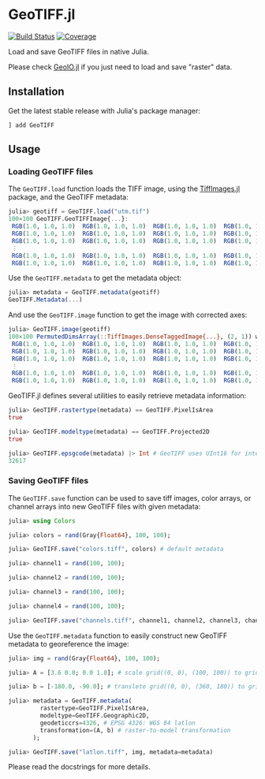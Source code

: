 # GeoTIFF.jl

[![Build Status](https://github.com/JuliaEarth/GeoTIFF.jl/actions/workflows/CI.yml/badge.svg?branch=main)](https://github.com/JuliaEarth/GeoTIFF.jl/actions/workflows/CI.yml?query=branch%3Amain)
[![Coverage](https://codecov.io/gh/JuliaEarth/GeoTIFF.jl/branch/main/graph/badge.svg)](https://codecov.io/gh/JuliaEarth/GeoTIFF.jl)

Load and save GeoTIFF files in native Julia.

Please check [GeoIO.jl](https://github.com/JuliaEarth/GeoIO.jl)
if you just need to load and save "raster" data.

## Installation

Get the latest stable release with Julia's package manager:

```
] add GeoTIFF
```

## Usage

### Loading GeoTIFF files

The `GeoTIFF.load` function loads the TIFF image,
using the [TiffImages.jl](https://github.com/tlnagy/TiffImages.jl) package,
and the GeoTIFF metadata:

```julia
julia> geotiff = GeoTIFF.load("utm.tif")
100×100 GeoTIFF.GeoTIFFImage{...}:
 RGB(1.0, 1.0, 1.0)  RGB(1.0, 1.0, 1.0)  RGB(1.0, 1.0, 1.0)  RGB(1.0, 1.0, 1.0)  …  RGB(1.0, 1.0, 1.0)  RGB(1.0, 1.0, 1.0)  RGB(1.0, 1.0, 1.0)
 RGB(1.0, 1.0, 1.0)  RGB(1.0, 1.0, 1.0)  RGB(1.0, 1.0, 1.0)  RGB(1.0, 1.0, 1.0)     RGB(1.0, 1.0, 1.0)  RGB(1.0, 1.0, 1.0)  RGB(1.0, 1.0, 1.0)
 RGB(1.0, 1.0, 1.0)  RGB(1.0, 1.0, 1.0)  RGB(1.0, 1.0, 1.0)  RGB(1.0, 1.0, 1.0)     RGB(1.0, 1.0, 1.0)  RGB(1.0, 1.0, 1.0)  RGB(1.0, 1.0, 1.0)
 ⋮                                                                               ⋱                                          
 RGB(1.0, 1.0, 1.0)  RGB(1.0, 1.0, 1.0)  RGB(1.0, 1.0, 1.0)  RGB(1.0, 1.0, 1.0)     RGB(1.0, 1.0, 1.0)  RGB(1.0, 1.0, 1.0)  RGB(1.0, 1.0, 1.0)
 RGB(1.0, 1.0, 1.0)  RGB(1.0, 1.0, 1.0)  RGB(1.0, 1.0, 1.0)  RGB(1.0, 1.0, 1.0)     RGB(1.0, 1.0, 1.0)  RGB(1.0, 1.0, 1.0)  RGB(1.0, 1.0, 1.0)
```

Use the `GeoTIFF.metadata` to get the metadata object:

```julia
julia> metadata = GeoTIFF.metadata(geotiff)
GeoTIFF.Metadata(...)
```

And use the `GeoTIFF.image` function to get the image with corrected axes:

```julia
julia> GeoTIFF.image(geotiff)
100×100 PermutedDimsArray(::TiffImages.DenseTaggedImage{...}, (2, 1)) with eltype RGB{N0f16}:
 RGB(1.0, 1.0, 1.0)  RGB(1.0, 1.0, 1.0)  RGB(1.0, 1.0, 1.0)  RGB(1.0, 1.0, 1.0)  …  RGB(1.0, 1.0, 1.0)  RGB(1.0, 1.0, 1.0)  RGB(1.0, 1.0, 1.0)
 RGB(1.0, 1.0, 1.0)  RGB(1.0, 1.0, 1.0)  RGB(1.0, 1.0, 1.0)  RGB(1.0, 1.0, 1.0)     RGB(1.0, 1.0, 1.0)  RGB(1.0, 1.0, 1.0)  RGB(1.0, 1.0, 1.0)
 RGB(1.0, 1.0, 1.0)  RGB(1.0, 1.0, 1.0)  RGB(1.0, 1.0, 1.0)  RGB(1.0, 1.0, 1.0)     RGB(1.0, 1.0, 1.0)  RGB(1.0, 1.0, 1.0)  RGB(1.0, 1.0, 1.0)
 ⋮                                                                               ⋱                                          
 RGB(1.0, 1.0, 1.0)  RGB(1.0, 1.0, 1.0)  RGB(1.0, 1.0, 1.0)  RGB(1.0, 1.0, 1.0)     RGB(1.0, 1.0, 1.0)  RGB(1.0, 1.0, 1.0)  RGB(1.0, 1.0, 1.0)
 RGB(1.0, 1.0, 1.0)  RGB(1.0, 1.0, 1.0)  RGB(1.0, 1.0, 1.0)  RGB(1.0, 1.0, 1.0)     RGB(1.0, 1.0, 1.0)  RGB(1.0, 1.0, 1.0)  RGB(1.0, 1.0, 1.0)
```

GeoTIFF.jl defines several utilities to easily retrieve metadata information:

```julia
julia> GeoTIFF.rastertype(metadata) == GeoTIFF.PixelIsArea
true

julia> GeoTIFF.modeltype(metadata) == GeoTIFF.Projected2D
true

julia> GeoTIFF.epsgcode(metadata) |> Int # GeoTIFF uses UInt16 for integer values
32617
```

### Saving GeoTIFF files

The `GeoTIFF.save` function can be used to save tiff images, color arrays,
or channel arrays into new GeoTIFF files with given metadata:

```julia
julia> using Colors

julia> colors = rand(Gray{Float64}, 100, 100);

julia> GeoTIFF.save("colors.tiff", colors) # default metadata

julia> channel1 = rand(100, 100);

julia> channel2 = rand(100, 100);

julia> channel3 = rand(100, 100);

julia> channel4 = rand(100, 100);

julia> GeoTIFF.save("channels.tiff", channel1, channel2, channel3, channel4) # default metadata
```

Use the `GeoTIFF.metadata` function to easily construct new GeoTIFF metadata to georeference the image:

```julia
julia> img = rand(Gray{Float64}, 100, 100);

julia> A = [3.6 0.0; 0.0 1.8]; # scale grid((0, 0), (100, 100)) to grid((0, 0), (360, 180))

julia> b = [-180.0, -90.0]; # translete grid((0, 0), (360, 180)) to grid((-180, -90), (180, 90)) (latlon coordinates)

julia> metadata = GeoTIFF.metadata(
         rastertype=GeoTIFF.PixelIsArea, 
         modeltype=GeoTIFF.Geographic2D,
         geodeticcrs=4326, # EPSG 4326: WGS 84 latlon
         transformation=(A, b) # raster-to-model transformation
       );

julia> GeoTIFF.save("latlon.tiff", img, metadata=metadata)
```

Please read the docstrings for more details.
